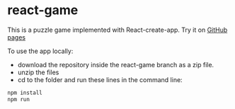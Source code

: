 # react-game
This is a puzzle game implemented with React-create-app.
Try it on [GitHub pages](https://dmitryyagodin.github.io/react-game/)

To use the app locally:
- download the repository inside the react-game branch as a zip file.
- unzip the files
- cd to the folder and run these lines in the command line:
```bash
npm install
npm run
```
